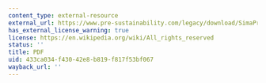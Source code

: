 ```yaml
---
content_type: external-resource
external_url: https://www.pre-sustainability.com/legacy/download/SimaPro8IntroductionToLCA.pdf
has_external_license_warning: true
license: https://en.wikipedia.org/wiki/All_rights_reserved
status: ''
title: PDF
uid: 433ca034-f430-42e8-b819-f817f53bf067
wayback_url: ''
---
```

